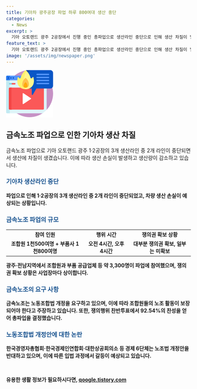 ```yaml
---
title: 기아차 광주공장 파업 하루 800여대 생산 중단
categories:
  - News
excerpt: >
  기아 오토랜드 광주 2공장에서 진행 중인 총파업으로 생산라인 중단으로 인해 생산 차질이 발생하고 있다. 전국금속노동조합 광주전남지부의 요구사항에 따라 부품 조달 중단으로 인해 차질이 발생했으며, 금속노조는 총파업으로 대규모 파업대회를 개최했다. 이로 인해 기아차 광주공장의 부품 공급에 차질이 발생하고 있으며, 파업이 종료될 때까지 차량 생산 손실이 예상된다. 노동조합법 개정을 둘러싼 논란으로 인해 경제 단체와 노동단체 간에 갈등이 있고, 파업으로 인한 차질은 계속될 전망이다.
feature_text: >
  기아 오토랜드 광주 2공장에서 진행 중인 총파업으로 생산라인 중단으로 인해 생산 차질이 발생하고 있다. 전국금속노동조합 광주전남지부의 요구사항에 따라 부품 조달 중단으로 인해 차질이 발생했으며, 금속노조는 총파업으로 대규모 파업대회를 개최했다. 이로 인해 기아차 광주공장의 부품 공급에 차질이 발생하고 있으며, 파업이 종료될 때까지 차량 생산 손실이 예상된다. 노동조합법 개정을 둘러싼 논란으로 인해 경제 단체와 노동단체 간에 갈등이 있고, 파업으로 인한 차질은 계속될 전망이다.
image: '/assets/img/newspaper.png'
---
```


<p><img src="/assets/img/news.png" alt="rentncar 속보" /></p>

<h2 data-ke-size="size26">금속노조 파업으로 인한 기아차 생산 차질</h2>

<p data-ke-size="size16">금속노조 파업으로 기아 오토랜드 광주 1·2공장의 3개 생산라인 중 2개 라인이 중단되면서 생산에 차질이 생겼습니다. 이에 따라 생산 손실이 발생하고 생산량이 감소하고 있습니다.</p>

<h3><b><span style="color: #1a5490;">기아차 생산라인 중단</span><b></h3>

<p data-ke-size="size16">파업으로 인해 1·2공장의 3개 생산라인 중 2개 라인이 중단되었고, 차량 생산 손실이 예상되는 상황입니다.</p>

<h3><b><span style="color: #1a5490;">금속노조 파업의 규모</span><b></h3>

<table>
    <tr>
        <td style="text-align: center; height: 17px;"><b>참여 인원</b></td>
        <td style="text-align: center; height: 17px;"><b>행위 시간</b></td>
        <td style="text-align: center; height: 17px;"><b>쟁의권 확보 상황</b></td>
    </tr>
    <tr>
        <td style="text-align: center; height: 17px;">조합원 1천500여명 + 부품사 1천800여명</td>
        <td style="text-align: center; height: 17px;">오전 4시간, 오후 4시간</td>
        <td style="text-align: center; height: 17px;">대부분 쟁의권 확보, 일부는 미확보</td>
    </tr>
</table>

<p data-ke-size="size16">광주·전남지역에서 조합원과 부품 공급업체 등 약 3,300명이 파업에 참여했으며, 쟁의권 확보 상황은 사업장마다 상이합니다.</p>

<h3><b><span style="color: #1a5490;">금속노조의 요구 사항</span><b></h3>

<p data-ke-size="size16">금속노조는 노동조합법 개정을 요구하고 있으며, 이에 따라 조합원들의 노조 활동이 보장되어야 한다고 주장하고 있습니다. 또한, 쟁의행위 찬반투표에서 92.54%의 찬성을 얻어 총파업을 결정했습니다.</p>

<h3><b><span style="color: #1a5490;">노동조합법 개정안에 대한 논란</span><b></h3>

<p data-ke-size="size16">한국경영자총협회·한국경제인연합회·대한상공회의소 등 경제 6단체는 노조법 개정안을 반대하고 있으며, 이에 따른 입법 과정에서 갈등이 예상되고 있습니다.</p>

<p data-ke-size="size16">&nbsp;</p>
유용한 생활 정보가 필요하시다면, <a href="https://qoogle.tistory.com" rel="dofollow">qoogle.tistory.com</a>


